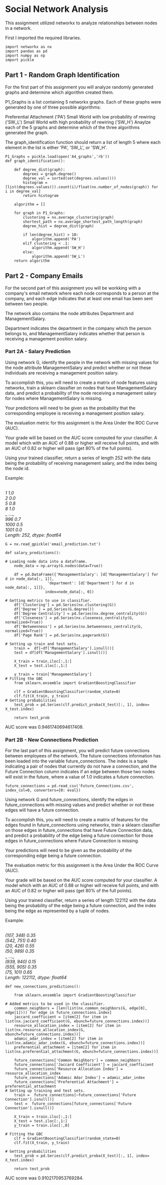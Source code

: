 # Social Network Analysis
This assignment utilized networkx to analyze relationships between nodes in a network.

First I imported the required libraries.
```
import networkx as nx
import pandas as pd
import numpy as np
import pickle
```

## Part 1 - Random Graph Identification
For the first part of this assignment you will analyze randomly generated graphs and determine which algorithm created them.

P1_Graphs is a list containing 5 networkx graphs. Each of these graphs were generated by one of three possible algorithms:

Preferential Attachment ('PA')
Small World with low probability of rewiring ('SW_L')
Small World with high probability of rewiring ('SW_H')
Anaylze each of the 5 graphs and determine which of the three algorithms generated the graph.

The graph_identification function should return a list of length 5 where each element in the list is either 'PA', 'SW_L', or 'SW_H'.
```
P1_Graphs = pickle.load(open('A4_graphs','rb')) 
def graph_identification():

    def degree_dist(graph):
        degrees = graph.degree()
        degree_val = sorted(set(degrees.values()))
        histogram = [list(degrees.values()).count(i)/float(nx.number_of_nodes(graph)) for i in degree_val]
        return histogram

    algorithm = []

    for graph in P1_Graphs:
        clustering = nx.average_clustering(graph)
        shortest_path = nx.average_shortest_path_length(graph)
        degree_hist = degree_dist(graph)

        if len(degree_hist) > 10:
            algorithm.append('PA')
        elif clustering < .1:
            algorithm.append('SW_H')
        else:
            algorithm.append('SW_L')
    return algorithm
 ```
 
## Part 2 - Company Emails
For the second part of this assignment you will be workking with a company's email network where each node corresponds to a person at the company, and each edge indicates that at least one email has been sent between two people.

The network also contains the node attributes Department and ManagementSalary.

Department indicates the department in the company which the person belongs to, and ManagementSalary indicates whether that person is receiving a management position salary.

### Part 2A - Salary Prediction
Using network G, identify the people in the network with missing values for the node attribute ManagementSalary and predict whether or not these individuals are receiving a management position salary.

To accomplish this, you will need to create a matrix of node features using networkx, train a sklearn classifier on nodes that have ManagementSalary data, and predict a probability of the node receiving a management salary for nodes where ManagementSalary is missing.

Your predictions will need to be given as the probability that the corresponding employee is receiving a management position salary.

The evaluation metric for this assignment is the Area Under the ROC Curve (AUC).

Your grade will be based on the AUC score computed for your classifier. A model which with an AUC of 0.88 or higher will receive full points, and with an AUC of 0.82 or higher will pass (get 80% of the full points).

Using your trained classifier, return a series of length 252 with the data being the probability of receiving management salary, and the index being the node id.

Example:

   </br>_1       1.0_
   </br>_2       0.0_
   </br>_5       0.8_
   </br>_8       1.0_
   </br>_    ..._
   </br>_996     0.7_
   </br>_1000    0.5_
   </br>_1001    0.0_
   </br>_Length: 252, dtype: float64_
```
G = nx.read_gpickle('email_prediction.txt')

def salary_predictions():

# Loading node data into a dataframe.
    node_data = np.array(G.nodes(data=True))

    df = pd.DataFrame({'ManagementSalary': [d['ManagementSalary'] for d in node_data[:, 1]],
                   'department': [d['Department'] for d in node_data[:, 1]]},
                  index=node_data[:, 0])
                  
# Getting metrics to use in classifier.
    df['Clustering'] = pd.Series(nx.clustering(G))
    df['Degree'] = pd.Series(G.degree())
    df['Degree Centrality'] = pd.Series(nx.degree_centrality(G))
    df['Closeness'] = pd.Series(nx.closeness_centrality(G, normalized=True))
    df['Betweenness'] = pd.Series(nx.betweenness_centrality(G, normalized=True))
    df['Page Rank'] = pd.Series(nx.pagerank(G))

# Setting up train and test sets.
    train =  df[~df['ManagementSalary'].isnull()]
    test = df[df['ManagementSalary'].isnull()]

    X_train = train.iloc[:,1:]
    X_test = test.iloc[:,1:]

    y_train = train['ManagementSalary']
# Fitting the GBC
    from sklearn.ensemble import GradientBoostingClassifier

    clf = GradientBoostingClassifier(random_state=0)
    clf.fit(X_train, y_train)
# Getting probabilities
    test_prob = pd.Series(clf.predict_proba(X_test)[:, 1], index= X_test.index)

    return test_prob
```
AUC score was 0.9461740694617408.

### Part 2B - New Connections Prediction
For the last part of this assignment, you will predict future connections between employees of the network. The future connections information has been loaded into the variable future_connections. The index is a tuple indicating a pair of nodes that currently do not have a connection, and the Future Connection column indicates if an edge between those two nodes will exist in the future, where a value of 1.0 indicates a future connection.
```
future_connections = pd.read_csv('Future_Connections.csv', index_col=0, converters={0: eval})
```

Using network G and future_connections, identify the edges in future_connections with missing values and predict whether or not these edges will have a future connection.

To accomplish this, you will need to create a matrix of features for the edges found in future_connections using networkx, train a sklearn classifier on those edges in future_connections that have Future Connection data, and predict a probability of the edge being a future connection for those edges in future_connections where Future Connection is missing.

Your predictions will need to be given as the probability of the corresponding edge being a future connection.

The evaluation metric for this assignment is the Area Under the ROC Curve (AUC).

Your grade will be based on the AUC score computed for your classifier. A model which with an AUC of 0.88 or higher will receive full points, and with an AUC of 0.82 or higher will pass (get 80% of the full points).

Using your trained classifier, return a series of length 122112 with the data being the probability of the edge being a future connection, and the index being the edge as represented by a tuple of nodes.

Example:

</br>_(107, 348)    0.35_
</br>_(542, 751)    0.40_
</br>_(20, 426)     0.55_
</br>_(50, 989)     0.35_
</br>_          ..._
</br>_(939, 940)    0.15_
</br>_(555, 905)    0.35_
</br>_(75, 101)     0.65_
</br>_Length: 122112, dtype: float64_
    
    
```    
def new_connections_predictions():

    from sklearn.ensemble import GradientBoostingClassifier
    
# Added metrics to be used in the classifier.
    common_neighbors = [len(list(nx.common_neighbors(G, edge[0], edge[1]))) for edge in future_connections.index]
    jaccard_coefficient = [item[2] for item in list(nx.jaccard_coefficient(G, ebunch=future_connections.index))]
    resource_allocation_index = [item[2] for item in list(nx.resource_allocation_index(G, ebunch=future_connections.index))]
    adamic_adar_index = [item[2] for item in list(nx.adamic_adar_index(G, ebunch=future_connections.index))]
    preferential_attachment = [item[2] for item in list(nx.preferential_attachment(G, ebunch=future_connections.index))]

    future_connections['Common Neighbors'] = common_neighbors
    future_connections['Jaccard Coefficient'] = jaccard_coefficient
    future_connections['Resource Allocation Index'] = resource_allocation_index
    future_connections['Adamic Adar Index'] = adamic_adar_index
    future_connections['Preferential Attachment'] = preferential_attachment
# Setting up training and test sets.
    train =  future_connections[~future_connections['Future Connection'].isnull()]
    test =  future_connections[future_connections['Future Connection'].isnull()]

    X_train = train.iloc[:,1:]
    X_test = test.iloc[:,1:]
    y_train = train.iloc[:,0]

# Fitting the GBC
    clf = GradientBoostingClassifier(random_state=0)
    clf.fit(X_train, y_train)
    
# Getting probabilities
    test_prob = pd.Series(clf.predict_proba(X_test)[:, 1], index= X_test.index)

    return test_prob
```
AUC score was 0.9102170953769284.

